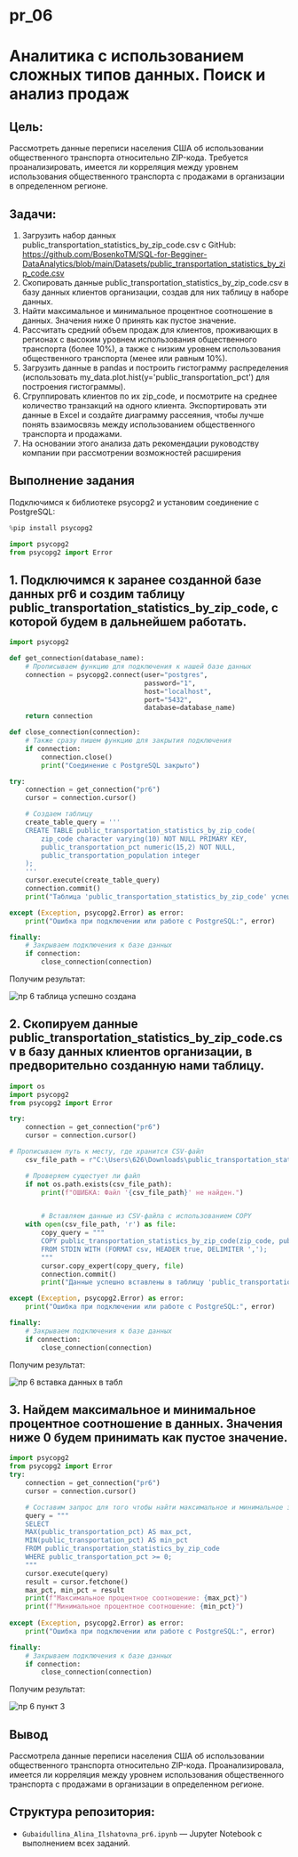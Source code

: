 # pr_06
# Аналитика с использованием сложных типов данных. Поиск и анализ продаж

## Цель:
Рассмотреть данные переписи населения США об использовании общественного транспорта относительно ZIP-кода.
Требуется проанализировать, имеется ли корреляция между уровнем использования общественного транспорта с продажами в
организации в определенном регионе.

## Задачи:
1. Загрузить набор данных public_transportation_statistics_by_zip_code.csv с GitHub:
https://github.com/BosenkoTM/SQL-for-Begginer-DataAnalytics/blob/main/Datasets/public_transportation_statistics_by_zip_code.csv
2. Скопировать данные public_transportation_statistics_by_zip_code.csv в базу данных клиентов организации, создав для них таблицу в наборе данных.
3. Найти максимальное и минимальное процентное соотношение в данных. Значения ниже 0 принять как пустое значение.
4. Рассчитать средний объем продаж для клиентов, проживающих в регионах с высоким уровнем использования общественного транспорта (более 10%), а также с низким уровнем использования общественного транспорта
(менее или равным 10%).
5. Загрузить данные в pandas и построить гистограмму распределения
(использовать my_data.plot.hist(y='public_transportation_pct') для построения
гистограммы).
6. Сгруппировать клиентов по их zip_code, и посмотрите на среднее количество транзакций на одного клиента. Экспортировать эти данные в Excel и создайте диаграмму рассеяния, чтобы лучше понять взаимосвязь между использованием общественного транспорта и продажами.
7. На основании этого анализа дать рекомендации руководству компании при рассмотрении возможностей расширения

## Выполнение задания
Подключимся к библиотеке psycopg2 и установим соединение с PostgreSQL:
```python
%pip install psycopg2
```
```python
import psycopg2
from psycopg2 import Error
```
## 1. Подключимся к заранее созданной базе  данных pr6 и создим таблицу public_transportation_statistics_by_zip_code, с которой будем в дальнейшем работать.
```python
import psycopg2

def get_connection(database_name):
    # Прописываем функцию для подключения к нашей базе данных
    connection = psycopg2.connect(user="postgres",
                                  password="1",
                                  host="localhost",
                                  port="5432",
                                  database=database_name)
    return connection

def close_connection(connection):
    # Также сразу пишем функцию для закрытия подключения
    if connection:
        connection.close()
        print("Соединение с PostgreSQL закрыто")

try:
    connection = get_connection("pr6")
    cursor = connection.cursor()

    # Создаем таблицу 
    create_table_query = '''
    CREATE TABLE public_transportation_statistics_by_zip_code(
        zip_code character varying(10) NOT NULL PRIMARY KEY,
        public_transportation_pct numeric(15,2) NOT NULL,
        public_transportation_population integer
    );
    '''
    cursor.execute(create_table_query)
    connection.commit()
    print("Таблица 'public_transportation_statistics_by_zip_code' успешно создана")

except (Exception, psycopg2.Error) as error:
    print("Ошибка при подключении или работе с PostgreSQL:", error)

finally:
    # Закрываем подключения к базе данных
    if connection:
        close_connection(connection)
```
Получим результат:

![пр 6 таблица успешно создана](https://github.com/user-attachments/assets/7022e85a-19c4-4bcc-9736-edfcfd29f23d)


## 2. Скопируем данные public_transportation_statistics_by_zip_code.csv в базу данных клиентов организации, в предворительно созданную нами таблицу.
```python
import os  
import psycopg2  
from psycopg2 import Error

try:
    connection = get_connection("pr6")
    cursor = connection.cursor()

# Прописываем путь к месту, где хранится CSV-файл
    csv_file_path = r"C:\Users\626\Downloads\public_transportation_statistics_by_zip_code.csv"

    # Проверяем сущестует ли файл
    if not os.path.exists(csv_file_path):
        print(f"ОШИБКА: Файл '{csv_file_path}' не найден.")


        # Вставляем данные из CSV-файла с использованием COPY
    with open(csv_file_path, 'r') as file:
        copy_query = """
        COPY public_transportation_statistics_by_zip_code(zip_code, public_transportation_pct, public_transportation_population)
        FROM STDIN WITH (FORMAT csv, HEADER true, DELIMITER ',');
        """
        cursor.copy_expert(copy_query, file)
        connection.commit()
        print("Данные успешно вставлены в таблицу 'public_transportation_statistics_by_zip_code'")

except (Exception, psycopg2.Error) as error:
    print("Ошибка при подключении или работе с PostgreSQL:", error)

finally:
    # Закрываем подключения к базе данных
    if connection:
        close_connection(connection)
```
Получим результат:

![пр 6 вставка данных в табл](https://github.com/user-attachments/assets/2c99fc2a-2913-4ed2-936e-daeb01ef1512)


## 3. Найдем максимальное и минимальное процентное соотношение в данных. Значения ниже 0 будем принимать как пустое значение.
```python
import psycopg2 
from psycopg2 import Error
try:
    connection = get_connection("pr6")
    cursor = connection.cursor()

    # Составим запрос для того чтобы найти максимальное и минимальное значение процентного соотношения
    query = """
    SELECT 
    MAX(public_transportation_pct) AS max_pct,
    MIN(public_transportation_pct) AS min_pct
    FROM public_transportation_statistics_by_zip_code
    WHERE public_transportation_pct >= 0;
    """
    cursor.execute(query)
    result = cursor.fetchone()
    max_pct, min_pct = result
    print(f"Максимальное процентное соотношение: {max_pct}")
    print(f"Минимальное процентное соотношение: {min_pct}")
    
except (Exception, psycopg2.Error) as error:
    print("Ошибка при подключении или работе с PostgreSQL:", error)

finally:
    # Закрываем подключения к базе данных
    if connection:
        close_connection(connection)
```

Получим результат:

![пр 6 пункт 3](https://github.com/user-attachments/assets/287cf19e-981c-4e60-b431-1223a02e222f)




## Вывод
Рассмотрела данные переписи населения США об использовании общественного транспорта относительно ZIP-кода.
Проанализировала, имеется ли корреляция между уровнем использования общественного транспорта с продажами в
организации в определенном регионе.

## Структура репозитория:
- `Gubaidullina_Alina_Ilshatovna_pr6.ipynb` — Jupyter Notebook с выполнением всех заданий.


